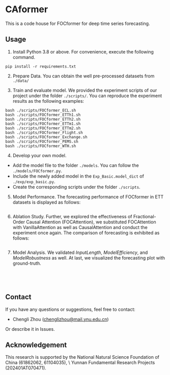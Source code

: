 # CAformer
This is a code house for FOCformer for deep time series forecasting.


## Usage

1. Install Python 3.8 or above. For convenience, execute the following command.

```
pip install -r requirements.txt
```

2. Prepare Data. You can obtain the well pre-processed datasets from `./data/`


3. Train and evaluate model. We provided the experiment scripts of our project under the folder `./scripts/`. You can reproduce the experiment results as the following examples:

```
bash ./scripts/FOCformer_ECL.sh
bash ./scripts/FOCformer_ETTh1.sh
bash ./scripts/FOCformer_ETTh2.sh
bash ./scripts/FOCformer_ETTm1.sh
bash ./scripts/FOCformer_ETTm2.sh
bash ./scripts/FOCformer_Flight.sh
bash ./scripts/FOCformer_Exchange.sh
bash ./scripts/FOCformer_PEMS.sh
bash ./scripts/FOCformer_WTH.sh
```

4. Develop your own model.

- Add the model file to the folder `./models`. You can follow the `./models/FOCformer.py`.
- Include the newly added model in the `Exp_Basic.model_dict` of  `./exp/exp_basic.py`.
- Create the corresponding scripts under the folder `./scripts`.


5. Model Performance.
The forecasting performance of FOCformer in ETT datasets is displayed as follows:

<p align="center">
<img src="./figures/performance.png"  alt="" align=center />
</p>


6. Ablation Study.
Further, we explored the effectiveness of Fractional-Order Causal Attention (FOCAttention), we substituted FOCAttention with VanillaAttention as well as CausalAttention and conduct the experiment once again. The comparison of forecasting is exhibited as follows:

<p align="center">
<img src="./figures/ablation.png"  alt="" align=center />
</p>


7. Model Analysis.
We validated $Input Length$, $Model Efficiency$, and $Model Robustness$ as well. At last, we visualized the forecasting plot with ground-truth.


<p align="center">
<img src="./figures/input.jpg"  alt="" align=center />
</p>


<p align="center">
<img src="./figures/efficiency.png"  alt="" align=center />
</p>


<p align="center">
<img src="./figures/robustness.png"  alt="" align=center />
</p>


<p align="center">
<img src="./figures/visual.jpg"  alt="" align=center />
</p>



## Contact
If you have any questions or suggestions, feel free to contact:

- Chengli Zhou (chenglizhou@mail.ynu.edu.cn)

Or describe it in Issues.

## Acknowledgement

This research is supported by the National Natural Science Foundation of China (61862062, 61104035), \\
Yunnan Fundamental Research Projects (202401AT070471).

